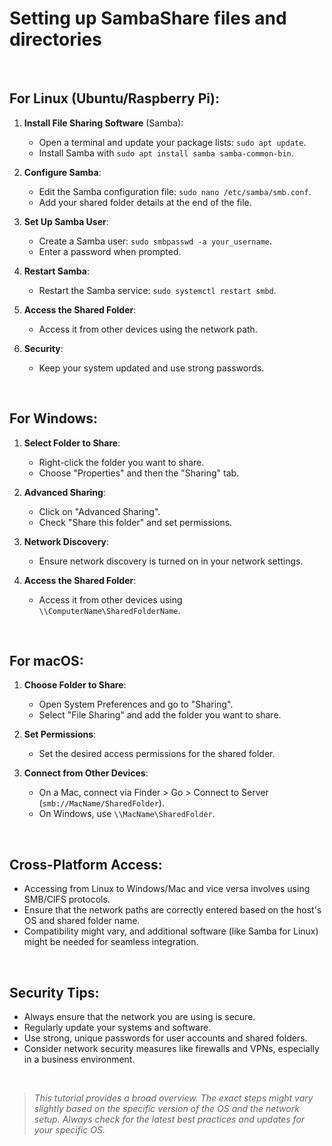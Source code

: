 # Setting up SambaShare files and directories

<br>

## For Linux (Ubuntu/Raspberry Pi):

1. **Install File Sharing Software** (Samba):
   - Open a terminal and update your package lists: `sudo apt update`.
   - Install Samba with `sudo apt install samba samba-common-bin`.

2. **Configure Samba**:
   - Edit the Samba configuration file: `sudo nano /etc/samba/smb.conf`.
   - Add your shared folder details at the end of the file.

3. **Set Up Samba User**:
   - Create a Samba user: `sudo smbpasswd -a your_username`.
   - Enter a password when prompted.

4. **Restart Samba**:
   - Restart the Samba service: `sudo systemctl restart smbd`.

5. **Access the Shared Folder**:
   - Access it from other devices using the network path.

6. **Security**:
   - Keep your system updated and use strong passwords.

<br>

## For Windows:

1. **Select Folder to Share**:
   - Right-click the folder you want to share.
   - Choose "Properties" and then the "Sharing" tab.

2. **Advanced Sharing**:
   - Click on "Advanced Sharing".
   - Check "Share this folder" and set permissions.

3. **Network Discovery**:
   - Ensure network discovery is turned on in your network settings.

4. **Access the Shared Folder**:
   - Access it from other devices using `\\ComputerName\SharedFolderName`.

<br>

## For macOS:

1. **Choose Folder to Share**:
   - Open System Preferences and go to "Sharing".
   - Select "File Sharing" and add the folder you want to share.

2. **Set Permissions**:
   - Set the desired access permissions for the shared folder.

3. **Connect from Other Devices**:
   - On a Mac, connect via Finder > Go > Connect to Server (`smb://MacName/SharedFolder`).
   - On Windows, use `\\MacName\SharedFolder`.

<br>

## Cross-Platform Access:

- Accessing from Linux to Windows/Mac and vice versa involves using SMB/CIFS protocols.
- Ensure that the network paths are correctly entered based on the host's OS and shared folder name.
- Compatibility might vary, and additional software (like Samba for Linux) might be needed for seamless integration.

<br>

## Security Tips:

- Always ensure that the network you are using is secure.
- Regularly update your systems and software.
- Use strong, unique passwords for user accounts and shared folders.
- Consider network security measures like firewalls and VPNs, especially in a business environment.

<br>

> *This tutorial provides a broad overview. The exact steps might vary slightly based on the specific version of the OS and the network setup. Always check for the latest best practices and updates for your specific OS.*
